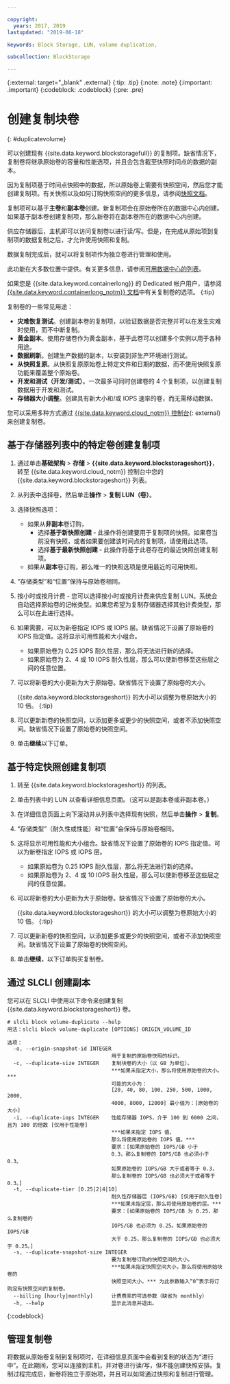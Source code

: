 ```yaml
---

copyright:
  years: 2017, 2019
lastupdated: "2019-06-18"

keywords: Block Storage, LUN, volume duplication,

subcollection: BlockStorage

---
```

{:external: target="_blank" .external}
{:tip: .tip}
{:note: .note}
{:important: .important}
{:codeblock: .codeblock}
{:pre: .pre}

# 创建复制块卷
{: #duplicatevolume}

可以创建现有 {{site.data.keyword.blockstoragefull}} 的复制项。缺省情况下，复制卷将继承原始卷的容量和性能选项，并且会包含截至快照时间点的数据的副本。   

因为复制项基于时间点快照中的数据，所以原始卷上需要有快照空间，然后您才能创建复制项。有关快照以及如何订购快照空间的更多信息，请参阅[快照文档](/docs/infrastructure/BlockStorage?topic=BlockStorage-snapshots)。  

复制项可以基于**主卷**和**副本卷**创建。新复制项会在原始卷所在的数据中心内创建。如果基于副本卷创建复制项，那么新卷将在副本卷所在的数据中心内创建。

供应存储器后，主机即可以访问复制卷以进行读/写。但是，在完成从原始项到复制项的数据复制之后，才允许使用快照和复制。

数据复制完成后，就可以将复制项作为独立卷进行管理和使用。

此功能在大多数位置中提供。有关更多信息，请参阅[可用数据中心的列表](/docs/infrastructure/BlockStorage?topic=BlockStorage-selectDC)。

如果您是 {{site.data.keyword.containerlong}} 的 Dedicated 帐户用户，请参阅 [{{site.data.keyword.containerlong_notm}} 文档](/docs/containers?topic=containers-block_storage#block_backup_restore)中有关复制卷的选项。
{:tip}

复制卷的一些常见用途：
- **灾难恢复测试**。创建副本卷的复制项，以验证数据是否完整并可以在发生灾难时使用，而不中断复制。
- **黄金副本**。使用存储卷作为黄金副本，基于此卷可以创建多个实例以用于各种用途。
- **数据刷新**。创建生产数据的副本，以安装到非生产环境进行测试。
- **从快照复原**。从快照复原原始卷上特定文件和日期的数据，而不使用快照复原功能来覆盖整个原始卷。
- **开发和测试（开发/测试）**。一次最多可同时创建卷的 4 个复制项，以创建复制数据用于开发和测试。
- **存储器大小调整**。创建具有新大小和/或 IOPS 速率的卷，而无需移动数据。  

您可以采用多种方式通过 [{{site.data.keyword.cloud_notm}} 控制台](https://{DomainName}/){: external}来创建复制卷。


## 基于存储器列表中的特定卷创建复制项

1. 通过单击**基础架构** > **存储** > **{{site.data.keyword.blockstorageshort}}**，转至 {{site.data.keyword.cloud_notm}} 控制台中您的 {{site.data.keyword.blockstorageshort}} 列表。
2. 从列表中选择卷，然后单击**操作** > **复制 LUN（卷）**。
3. 选择快照选项：
    - 如果从**非副本**卷订购，
      - 选择**基于新快照创建** - 此操作将创建要用于复制项的快照。如果卷当前没有快照，或者如果要创建该时间点的复制项，请使用此选项。<br/>
      - 选择**基于最新快照创建** - 此操作将基于此卷存在的最近快照创建复制项。
    - 如果从**副本**卷订购，那么唯一的快照选项是使用最近的可用快照。
4. “存储类型”和“位置”保持与原始卷相同。
5. 按小时或按月计费 - 您可以选择按小时或按月计费来供应复制 LUN。系统会自动选择原始卷的记帐类型。如果您希望为复制存储器选择其他计费类型，那么可以在此进行选择。
5. 如果需要，可以为新卷指定 IOPS 或 IOPS 层。缺省情况下设置了原始卷的 IOPS 指定值。这将显示可用性能和大小组合。
    - 如果原始卷为 0.25 IOPS 耐久性层，那么将无法进行新的选择。
    - 如果原始卷为 2、4 或 10 IOPS 耐久性层，那么可以使新卷移至这些层之间的任意位置。
6. 可以将新卷的大小更新为大于原始卷。缺省情况下设置了原始卷的大小。

   {{site.data.keyword.blockstorageshort}} 的大小可以调整为卷原始大小的 10 倍。
   {:tip}
7. 可以更新新卷的快照空间，以添加更多或更少的快照空间，或者不添加快照空间。缺省情况下设置了原始卷的快照空间。
8. 单击**继续**以下订单。

## 基于特定快照创建复制项

1. 转至 {{site.data.keyword.blockstorageshort}} 的列表。
2. 单击列表中的 LUN 以查看详细信息页面。（这可以是副本卷或非副本卷。）
3. 在详细信息页面上向下滚动并从列表中选择现有快照，然后单击**操作** > **复制**。   
4. “存储类型”（耐久性或性能）和“位置”会保持与原始卷相同。
5. 这将显示可用性能和大小组合。缺省情况下设置了原始卷的 IOPS 指定值。可以为新卷指定 IOPS 或 IOPS 层。
    - 如果原始卷为 0.25 IOPS 耐久性层，那么将无法进行新的选择。
    - 如果原始卷为 2、4 或 10 IOPS 耐久性层，那么可以使新卷移至这些层之间的任意位置。
6. 可以将新卷的大小更新为大于原始卷。缺省情况下设置了原始卷的大小。

   {{site.data.keyword.blockstorageshort}} 的大小可以调整为卷原始大小的 10 倍。
   {:tip}
7. 可以更新新卷的快照空间，以添加更多或更少的快照空间，或者不添加快照空间。缺省情况下设置了原始卷的快照空间。
8. 单击**继续**，以下订单购买复制卷。


## 通过 SLCLI 创建副本
您可以在 SLCLI 中使用以下命令来创建复制 {{site.data.keyword.blockstorageshort}} 卷。

```
# slcli block volume-duplicate --help
用法：slcli block volume-duplicate [OPTIONS] ORIGIN_VOLUME_ID

选项：
  -o, --origin-snapshot-id INTEGER
                                  用于复制的原始卷快照的标识。
  -c, --duplicate-size INTEGER    复制块卷的大小（以 GB 为单位）。
                                  ***如果未指定大小，那么将使用原始卷的大小。***
                                  可能的大小为：
                                  [20, 40, 80, 100, 250, 500, 1000, 2000,
                                  4000, 8000, 12000] 最小值为：[原始卷的大小]
  -i, --duplicate-iops INTEGER    性能存储器 IOPS，介于 100 到 6000 之间，且为 100 的倍数 [仅用于性能卷]
                                  ***如果未指定 IOPS 值，
                                  那么将使用原始卷的 IOPS 值。***
                                  要求：[如果原始卷的 IOPS/GB 小于
                                  0.3，那么复制卷的 IOPS/GB 也必须小于 0.3。
                                  如果原始卷的 IOPS/GB 大于或者等于 0.3，
                                  那么复制卷的 IOPS/GB 也必须大于或者等于 0.3。]
  -t, --duplicate-tier [0.25|2|4|10]
                                  耐久性存储器层 (IOPS/GB) [仅用于耐久性卷]
                                  ***如果未指定层，那么将使用原始卷的层。***
                                  要求：[如果原始卷的 IOPS/GB 为 0.25，那么复制卷的
                                  IOPS/GB 也必须为 0.25。如果原始卷的 IOPS/GB
                                  大于 0.25，那么复制卷的 IOPS/GB 也必须大于 0.25。]
  -s, --duplicate-snapshot-size INTEGER
                                  要为复制卷订购的快照空间的大小。
                                  ***如果未指定快照空间大小，那么将使用原始块卷的
                                  快照空间大小。*** 为此参数输入“0”表示将订购没有快照空间的复制卷。
  --billing [hourly|monthly]      计费费率的可选参数（缺省为 monthly）
  -h, --help                      显示此消息并退出。
```
{:codeblock}

## 管理复制卷

将数据从原始卷复制到复制项时，在详细信息页面中会看到复制的状态为“进行中”。在此期间，您可以连接到主机，并对卷进行读/写，但不能创建快照安排。复制过程完成后，新卷将独立于原始项，并且可以如常通过快照和复制进行管理。
